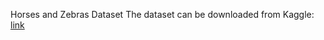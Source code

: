 Horses and Zebras Dataset
The dataset can be downloaded from Kaggle: [link](https://www.kaggle.com/suyashdamle/cyclegan)
